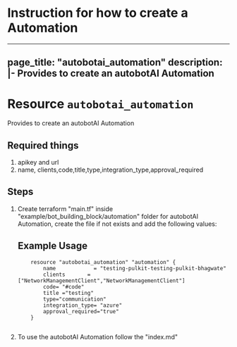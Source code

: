 # Instruction for how to create a Automation

---
page_title: "autobotai_automation"
description: |-
  Provides to create an autobotAI Automation
---

# Resource `autobotai_automation`
Provides to create an autobotAI Automation

## Required things 
1. apikey and url
2. name, clients,code,title,type,integration_type,approval_required

## Steps 
1. Create terraform "main.tf" inside "example/bot_building_block/automation" folder for autobotAI Automation, create the file if not  exists and add the following values:
    ## Example Usage 
    ```
        resource "autobotai_automation" "automation" {
            name            = "testing-pulkit-testing-pulkit-bhagwate"
            clients       =  ["NetworkManagementClient","NetworkManagementClient"]
            code= "#code"
            title ="testing"
            type="communication"
            integration_type= "azure"
            approval_required="true"
        }
  
    ```
2. To use the autobotAI Automation follow the "index.md"